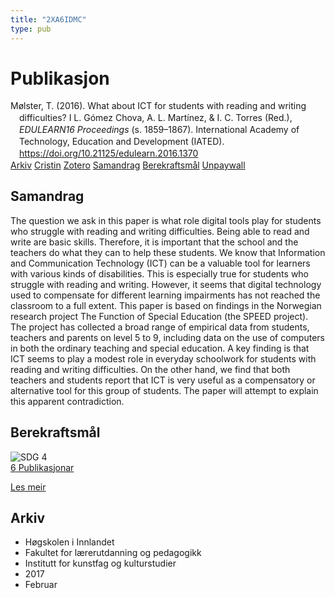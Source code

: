 ```yaml
---
title: "2XA6IDMC"
type: pub
---
```

<h1>Publikasjon</h1>
<article id="csl-bib-container-2XA6IDMC" class="csl-bib-container">
  <div class="csl-bib-body" style="line-height: 1.35; padding-left: 1em; text-indent:-1em;">
  <div class="csl-entry">M&#xF8;lster, T. (2016). What about ICT for students with reading and writing difficulties? I L. G&#xF3;mez Chova, A. L. Mart&#xED;nez, &amp; I. C. Torres (Red.), <i>EDULEARN16 Proceedings</i> (s. 1859&#x2013;1867). International Academy of Technology, Education and Development (IATED). <a href="https://doi.org/10.21125/edulearn.2016.1370">https://doi.org/10.21125/edulearn.2016.1370</a></div>
</div>
  <div class="csl-bib-buttons">
    <a href="#taxonomy-article-2XA6IDMC" class="csl-bib-button">Arkiv</a>
    <a href="https://app.cristin.no/results/show.jsf?id=1447387" alt="Cristin URL" class="csl-bib-button">Cristin</a>
    <a href="http://zotero.org/groups/5402882/items/2XA6IDMC" alt="Zotero URL" class="csl-bib-button">Zotero</a>
    <a href="#abstract-article-2XA6IDMC" class="csl-bib-button">Samandrag</a>
    <a href="#sdg-article-2XA6IDMC" class="csl-bib-button">Berekraftsmål</a>
    <a href="https://brage.inn.no/inn-xmlui/bitstream/11250/2427522/1/Moelster.pdf" class="csl-bib-button">Unpaywall</a>
  </div>
  <div id="csl-bib-meta-container-2XA6IDMC"></div>
</article>
<div id="csl-bib-meta-2XA6IDMC" class="csl-bib-meta">
  <article id="abstract-article-2XA6IDMC" class="abstract-article">
    <h1>Samandrag</h1>
    The question we ask in this paper is what role digital tools play for students who struggle with reading and writing difficulties. Being able to read and write are basic skills. Therefore, it is important that the school and the teachers do what they can to help these students. We know that Information and Communication Technology (ICT) can be a valuable tool for learners with various kinds of disabilities. This is especially true for students who struggle with reading and writing. However, it seems that digital technology used to compensate for different learning impairments has not reached the classroom to a full extent. This paper is based on findings in the Norwegian research project The Function of Special Education (the SPEED project). The project has collected a broad range of empirical data from students, teachers and parents on level 5 to 9, including data on the use of computers in both the ordinary teaching and special education. A key finding is that ICT seems to play a modest role in everyday schoolwork for students with reading and writing difficulties. On the other hand, we find that both teachers and students report that ICT is very useful as a compensatory or alternative tool for this group of students. The paper will attempt to explain this apparent contradiction.
  </article>
  <article id="sdg-article-2XA6IDMC" class="sdg-article">
    <h1>Berekraftsmål</h1>
    <div class="sdg-container"><div id="sdg4" class="sdg"> <img src="{{< params subfolder >}}images/sdg/sdg04_no.png" class="image" alt="SDG 4"> <div class="sdg-overlay"> <a href="{{< params subfolder >}}no/archive/?sdg=4#archive" class="sdg-publication-count"><span>6</span> Publikasjonar</a> <p><a href="NA" class="sdg-read-more">Les meir</a></p> </div> </div></div>
  </article>
  <article id="taxonomy-article-2XA6IDMC" class="taxonomy-article">
    <h1>Arkiv</h1>
    <ul>
      <li>Høgskolen i Innlandet</li>
      <li>Fakultet for lærerutdanning og pedagogikk</li>
      <li>Institutt for kunstfag og kulturstudier</li>
      <li>2017</li>
      <li>Februar</li>
    </ul>
  </article>
</div>
